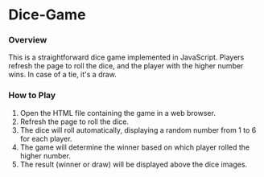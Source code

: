 # Dice-Game

### Overview
This is a straightforward dice game implemented in JavaScript. Players refresh the page to roll the dice, and the player with the higher number wins. In case of a tie, it's a draw.

### How to Play
1. Open the HTML file containing the game in a web browser.
2. Refresh the page to roll the dice.
3. The dice will roll automatically, displaying a random number from 1 to 6 for each player.
4. The game will determine the winner based on which player rolled the higher number.
5. The result (winner or draw) will be displayed above the dice images.
